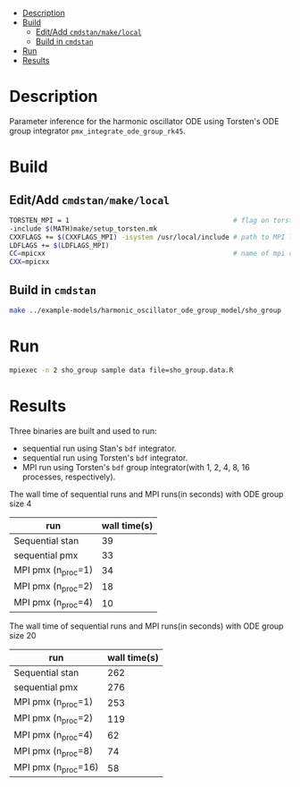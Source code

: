- [Description](#org999ed29)
- [Build](#org939a2d7)
  - [Edit/Add `cmdstan/make/local`](#orgbcad262)
  - [Build in `cmdstan`](#orge86a63d)
- [Run](#org0caef17)
- [Results](#orge40b55f)


<a id="org999ed29"></a>

# Description

Parameter inference for the harmonic oscillator ODE using Torsten's ODE group integrator `pmx_integrate_ode_group_rk45`.


<a id="org939a2d7"></a>

# Build


<a id="orgbcad262"></a>

## Edit/Add `cmdstan/make/local`

```sh
TORSTEN_MPI = 1                                         # flag on torsten's MPI solvers
-include $(MATH)make/setup_torsten.mk
CXXFLAGS += $(CXXFLAGS_MPI) -isystem /usr/local/include # path to MPI library's headers
LDFLAGS += $(LDFLAGS_MPI)
CC=mpicxx                                               # name of mpi compilers
CXX=mpicxx
```


<a id="orge86a63d"></a>

## Build in `cmdstan`

```sh
make ../example-models/harmonic_oscillator_ode_group_model/sho_group
```


<a id="org0caef17"></a>

# Run

```sh
mpiexec -n 2 sho_group sample data file=sho_group.data.R
```


<a id="orge40b55f"></a>

# Results

Three binaries are built and used to run:

-   sequential run using Stan's `bdf` integrator.
-   sequential run using Torsten's `bdf` integrator.
-   MPI run using Torsten's `bdf` group integrator(with 1, 2, 4, 8, 16 processes, respectively).

The wall time of sequential runs and MPI runs(in seconds) with ODE group size 4

| run                          | wall time(s) |
|---------------------------- |------------ |
| Sequential stan              | 39           |
| sequential pmx               | 33           |
| MPI pmx (n<sub>proc</sub>=1) | 34           |
| MPI pmx (n<sub>proc</sub>=2) | 18           |
| MPI pmx (n<sub>proc</sub>=4) | 10           |

The wall time of sequential runs and MPI runs(in seconds) with ODE group size 20

| run                           | wall time(s) |
|----------------------------- |------------ |
| Sequential stan               | 262          |
| sequential pmx                | 276          |
| MPI pmx (n<sub>proc</sub>=1)  | 253          |
| MPI pmx (n<sub>proc</sub>=2)  | 119          |
| MPI pmx (n<sub>proc</sub>=4)  | 62           |
| MPI pmx (n<sub>proc</sub>=8)  | 74           |
| MPI pmx (n<sub>proc</sub>=16) | 58           |
